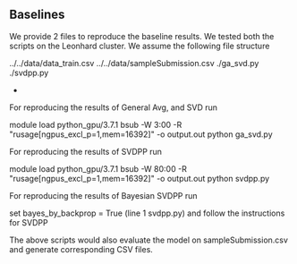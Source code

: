 Baselines
---------

We provide 2 files to reproduce the baseline results. We tested both the scripts on the Leonhard cluster. We assume the following file structure

../../data/data_train.csv
../../data/sampleSubmission.csv
./ga_svd.py
./svdpp.py

-

For reproducing the results of General Avg, and SVD run

module load python_gpu/3.7.1
bsub -W 3:00 -R "rusage[ngpus_excl_p=1,mem=16392]" -o output.out python ga_svd.py


For reproducing the results of SVDPP run

module load python_gpu/3.7.1
bsub -W 80:00 -R "rusage[ngpus_excl_p=1,mem=16392]" -o output.out python svdpp.py

For reproducing the results of Bayesian SVDPP run

set bayes_by_backprop = True (line 1 svdpp.py) and follow the instructions for SVDPP

The above scripts would also evaluate the model on sampleSubmission.csv and generate corresponding CSV files.